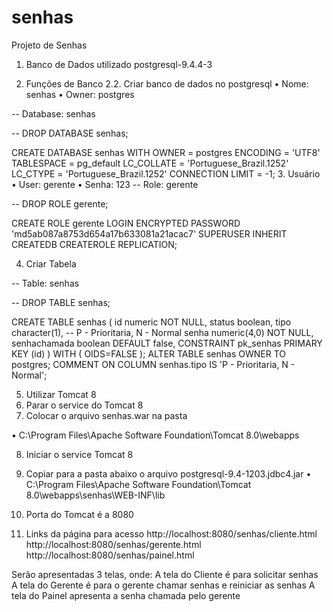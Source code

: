 # senhas
Projeto de Senhas

1.	Banco de Dados utilizado
postgresql-9.4.4-3

2.	Funções de Banco
2.2.	 Criar banco de dados no postgresql
•	Nome: senhas
•	Owner: postgres

-- Database: senhas

-- DROP DATABASE senhas;

CREATE DATABASE senhas
  WITH OWNER = postgres
       ENCODING = 'UTF8'
       TABLESPACE = pg_default
       LC_COLLATE = 'Portuguese_Brazil.1252'
       LC_CTYPE = 'Portuguese_Brazil.1252'
       CONNECTION LIMIT = -1;
3.	Usuário
•	User: gerente
•	Senha: 123
-- Role: gerente

-- DROP ROLE gerente;

CREATE ROLE gerente LOGIN
  ENCRYPTED PASSWORD 'md5ab087a8753d654a17b633081a21acac7'
  SUPERUSER INHERIT CREATEDB CREATEROLE REPLICATION;


4.	Criar Tabela

-- Table: senhas

-- DROP TABLE senhas;

CREATE TABLE senhas
(
  id numeric NOT NULL,
  status boolean,
  tipo character(1), -- P - Prioritaria, N - Normal
  senha numeric(4,0) NOT NULL,
  senhachamada boolean DEFAULT false,
  CONSTRAINT pk_senhas PRIMARY KEY (id)
)
WITH (
  OIDS=FALSE
);
ALTER TABLE senhas
  OWNER TO postgres;
COMMENT ON COLUMN senhas.tipo IS 'P - Prioritaria, N - Normal';

5.	Utilizar Tomcat 8
6.	Parar o service do Tomcat 8
7.	Colocar o arquivo senhas.war na pasta 

•	C:\Program Files\Apache Software Foundation\Tomcat 8.0\webapps

8.	Iniciar o service Tomcat 8
9.	Copiar para a pasta abaixo o arquivo postgresql-9.4-1203.jdbc4.jar
•	C:\Program Files\Apache Software Foundation\Tomcat 8.0\webapps\senhas\WEB-INF\lib

10.	Porta do Tomcat é a 8080
11.	Links da página para acesso
http://localhost:8080/senhas/cliente.html
http://localhost:8080/senhas/gerente.html
http://localhost:8080/senhas/painel.html

Serão apresentadas 3 telas, onde:
A tela do Cliente é para solicitar senhas
A tela do Gerente é para o gerente chamar senhas e reiniciar as senhas
A tela do Painel apresenta a senha chamada pelo gerente

